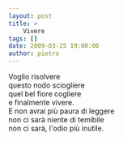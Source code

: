 ```yaml
---
layout: post
title: >
    Vivere
tags: []
date: 2009-03-25 19:00:00
author: pietro
---
```

Voglio risolvere<br/>questo nodo sciogliere<br/>quel bel fiore cogliere<br/>e finalmente vivere.<br/>E non avrai più paura di leggere<br/>non ci sarà niente di temibile<br/>non ci sarà, l'odio più inutile.
